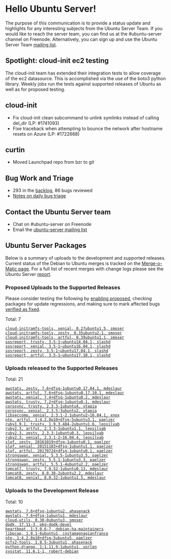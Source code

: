 # Hello Ubuntu Server!
The purpose of this communication is to provide a status update and highlights for any interesting subjects from the Ubuntu Server Team. If you would like to reach the server team, you can find us at the #ubuntu-server channel on Freenode. Alternatively, you can sign up and use the Ubuntu Server Team [mailing list](https://lists.ubuntu.com/mailman/listinfo/ubuntu-server).

## Spotlight: cloud-init ec2 testing
The cloud-init team has extended their integration tests to allow coverage of the ec2 datasource. This is accomplished via the use of the boto3 python library. Weekly jobs run the tests against supported releases of Ubuntu as well as for proposed testing.

## cloud-init
- Fix cloud-init clean subcommand to unlink symlinks instead of calling del_dir (LP: #1741093)
- Fixe traceback when attempting to bounce the network after hostname resets on Azure (LP: #1722668)

## curtin
- Moved Launchpad repo from bzr to git

## Bug Work and Triage
- 293 in the [backlog](https://bugs.launchpad.net/~ubuntu-server/+subscribedbugs), 86 bugs reviewed
- [Notes on daily bug triage](https://wiki.ubuntu.com/ServerTeam/KnowledgeBase#Bug_Triage)

## Contact the Ubuntu Server team
- Chat on #ubuntu-server on Freenode
- Email the [ubuntu-server mailing list](https://lists.ubuntu.com/mailman/listinfo/ubuntu-server)

## Ubuntu Server Packages
Below is a summary of uploads to the development and supported releases. Current status of the Debian to Ubuntu merges is tracked on the [Merge-o-Matic page](https://merges.ubuntu.com/main.html). For a full list of recent merges with change logs please see the Ubuntu Server [report](http://reqorts.qa.ubuntu.com/reports/ubuntu-server/merges.html).

### Proposed Uploads to the Supported Releases
Please consider testing the following by [enabling proposed](https://wiki.ubuntu.com/Testing/EnableProposed), checking packages for update regressions, and making sure to mark affected bugs [verified as fixed](https://wiki.ubuntu.com/StableReleaseUpdates#Verification).

Total: 7

[`cloud-initramfs-tools, xenial, 0.27ubuntu1.5, smoser`](https://launchpad.net/ubuntu/+source/cloud-initramfs-tools/0.27ubuntu1.5)\
[`cloud-initramfs-tools, zesty, 0.35ubuntu2.1, smoser`](https://launchpad.net/ubuntu/+source/cloud-initramfs-tools/0.35ubuntu2.1)\
[`cloud-initramfs-tools, artful, 0.39ubuntu1.1, smoser`](https://launchpad.net/ubuntu/+source/cloud-initramfs-tools/0.39ubuntu1.1)\
[`sosreport, trusty, 3.5-1~ubuntu14.04.1, slashd`](https://launchpad.net/ubuntu/+source/sosreport/3.5-1~ubuntu14.04.1)\
[`sosreport, xenial, 3.5-1~ubuntu16.04.1, slashd`](https://launchpad.net/ubuntu/+source/sosreport/3.5-1~ubuntu16.04.1)\
[`sosreport, zesty, 3.5-1~ubuntu17.04.1, slashd`](https://launchpad.net/ubuntu/+source/sosreport/3.5-1~ubuntu17.04.1)\
[`sosreport, artful, 3.5-1~ubuntu17.10.1, slashd`](https://launchpad.net/ubuntu/+source/sosreport/3.5-1~ubuntu17.10.1)

### Uploads released to the Supported Releases
Total: 21

[`awstats, zesty, 7.6+dfsg-1ubuntu0.17.04.1, mdeslaur`](https://launchpad.net/ubuntu/+source/awstats/7.6+dfsg-1ubuntu0.17.04.1)\
[`awstats, artful, 7.6+dfsg-1ubuntu0.17.10.1, mdeslaur`](https://launchpad.net/ubuntu/+source/awstats/7.6+dfsg-1ubuntu0.17.10.1)\
[`awstats, xenial, 7.4+dfsg-1ubuntu0.2, mdeslaur`](https://launchpad.net/ubuntu/+source/awstats/7.4+dfsg-1ubuntu0.2)\
[`awstats, trusty, 7.2+dfsg-1ubuntu0.1, mdeslaur`](https://launchpad.net/ubuntu/+source/awstats/7.2+dfsg-1ubuntu0.1)\
[`corosync, trusty, 2.3.3-1ubuntu4, vtapia`](https://launchpad.net/ubuntu/+source/corosync/2.3.3-1ubuntu4)\
[`corosync, xenial, 2.3.5-3ubuntu2, vtapia`](https://launchpad.net/ubuntu/+source/corosync/2.3.5-3ubuntu2)\
[`libseccomp, xenial, 2.3.1-2.1ubuntu2~16.04.1, xnox`](https://launchpad.net/ubuntu/+source/libseccomp/2.3.1-2.1ubuntu2~16.04.1)\
[`ntp, artful, 1:4.2.8p10+dfsg-5ubuntu3.1, paelzer`](https://launchpad.net/ubuntu/+source/ntp/1:4.2.8p10+dfsg-5ubuntu3.1)\
[`ruby1.9.1, trusty, 1.9.3.484-2ubuntu1.6, leosilvab`](https://launchpad.net/ubuntu/+source/ruby1.9.1/1.9.3.484-2ubuntu1.6)\
[`ruby2.3, artful, 2.3.3-1ubuntu1.1, leosilvab`](https://launchpad.net/ubuntu/+source/ruby2.3/2.3.3-1ubuntu1.1)\
[`ruby2.3, zesty, 2.3.3-1ubuntu0.3, leosilvab`](https://launchpad.net/ubuntu/+source/ruby2.3/2.3.3-1ubuntu0.3)\
[`ruby2.3, xenial, 2.3.1-2~16.04.4, leosilvab`](https://launchpad.net/ubuntu/+source/ruby2.3/2.3.1-2~16.04.4)\
[`slof, zesty, 20161019+dfsg-1ubuntu0.1, paelzer`](https://launchpad.net/ubuntu/+source/slof/20161019+dfsg-1ubuntu0.1)\
[`slof, xenial, 20151103+dfsg-1ubuntu1.1, paelzer`](https://launchpad.net/ubuntu/+source/slof/20151103+dfsg-1ubuntu1.1)\
[`slof, artful, 20170724+dfsg-1ubuntu0.1, paelzer`](https://launchpad.net/ubuntu/+source/slof/20170724+dfsg-1ubuntu0.1)\
[`strongswan, xenial, 5.3.5-1ubuntu3.5, paelzer`](https://launchpad.net/ubuntu/+source/strongswan/5.3.5-1ubuntu3.5)\
[`strongswan, zesty, 5.5.1-1ubuntu3.3, paelzer`](https://launchpad.net/ubuntu/+source/strongswan/5.5.1-1ubuntu3.3)\
[`strongswan, artful, 5.5.1-4ubuntu2.2, paelzer`](https://launchpad.net/ubuntu/+source/strongswan/5.5.1-4ubuntu2.2)\
[`tomcat7, trusty, 7.0.52-1ubuntu0.13, mdeslaur`](https://launchpad.net/ubuntu/+source/tomcat7/7.0.52-1ubuntu0.13)\
[`tomcat8, zesty, 8.0.38-2ubuntu2.2, mdeslaur`](https://launchpad.net/ubuntu/+source/tomcat8/8.0.38-2ubuntu2.2)\
[`tomcat8, xenial, 8.0.32-1ubuntu1.5, mdeslaur`](https://launchpad.net/ubuntu/+source/tomcat8/8.0.32-1ubuntu1.5)

### Uploads to the Development Release
Total: 10

[`awstats, 7.6+dfsg-1ubuntu2, ahasenack`](https://launchpad.net/ubuntu/+source/awstats/7.6+dfsg-1ubuntu2)\
[`awstats, 7.6+dfsg-1ubuntu1, mdeslaur`](https://launchpad.net/ubuntu/+source/awstats/7.6+dfsg-1ubuntu1)\
[`cloud-utils, 0.30-0ubuntu3, smoser`](https://launchpad.net/ubuntu/+source/cloud-utils/0.30-0ubuntu3)\
[`dpdk, 17.11-3, pkg-dpdk-devel`](https://launchpad.net/ubuntu/+source/dpdk/17.11-3)\
[`heartbeat, 1:3.0.6-7, debian-ha-maintainers`](https://launchpad.net/ubuntu/+source/heartbeat/1:3.0.6-7)\
[`libpcap, 1.8.1-6ubuntu1, costamagnagianfranco`](https://launchpad.net/ubuntu/+source/libpcap/1.8.1-6ubuntu1)\
[`ntp, 1:4.2.8p10+dfsg-5ubuntu5, paelzer`](https://launchpad.net/ubuntu/+source/ntp/1:4.2.8p10+dfsg-5ubuntu5)\
[`ocfs2-tools, 1.8.5-3ubuntu1, ahasenack`](https://launchpad.net/ubuntu/+source/ocfs2-tools/1.8.5-3ubuntu1)\
[`python-django, 1:1.11.9-1ubuntu1, vorlon`](https://launchpad.net/ubuntu/+source/python-django/1:1.11.9-1ubuntu1)\
[`sysstat, 11.6.1-1, robert-debian`](https://launchpad.net/ubuntu/+source/sysstat/11.6.1-1)
